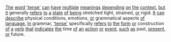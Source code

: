 [The](./the.md) [word](./word.md) ['tense'](./tense.md) [can](./can.md) [have](./have.md) [multiple](./multiple.md) [meanings](./meanings.md) [depending](./depending.md) [on](./on.md) [the](./the.md) [context,](./context.md) [but](./but.md) [it](./it.md) generally [refers](./refers.md) [to](./to.md) [a](./a.md) [state](./state.md) [of](./of.md) [being](./being.md) stretched tight, strained, [or](./or.md) rigid. [It](./it.md) [can](./can.md) [describe](./describe.md) physical conditions, emotions, [or](./or.md) grammatical aspects [of](./of.md) [language.](./language.md) [In](./in.md) grammar, ['tense'](./tense.md) specifically [refers](./refers.md) [to](./to.md) [the](./the.md) [form](./form.md) [or](./or.md) construction [of](./of.md) [a](./a.md) [verb](./verb.md) [that](./that.md) [indicates](./indicates.md) [the](./the.md) time [of](./of.md) [an](./an.md) [action](./action.md) [or](./or.md) [event,](./event.md) [such](./such.md) [as](./as.md) past, [present,](./present.md) [or](./or.md) future.